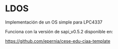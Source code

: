 # LDOS
Implementación de un OS simple para LPC4337

Funciona con la versión de sapi_v0.5.2 disponible en: 

https://github.com/epernia/cese-edu-ciaa-template
